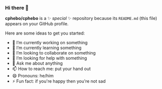 ### Hi there 👋
**cphebo/cphebo** is a ✨ _special_ ✨ repository because its `README.md` (this file) appears on your GitHub profile.

Here are some ideas to get you started:

- 🔭 I’m currently working on something
- 🌱 I’m currently learning something
- 👯 I’m looking to collaborate on something
- 🤔 I’m looking for help with something
- 💬 Ask me about anything
- 📫 How to reach me: put your hand out
- 😄 Pronouns: he/him
- ⚡ Fun fact: if you're happy then you're not sad
